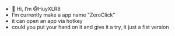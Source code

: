 - 👋 Hi, I’m @HuyXLR8
-  I’m currently make a app name "ZeroClick"
-  it can open an app via hotkey
-  could you put your hand on it and give it a try, it just a fist version


<!---
HuyXLR8/HuyXLR8 is a ✨ special ✨ repository because its `README.md` (this file) appears on your GitHub profile.
You can click the Preview link to take a look at your changes.
--->
